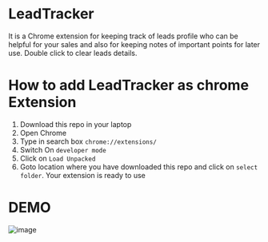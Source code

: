 # LeadTracker
It is a Chrome extension for keeping track of leads profile who can be helpful for your sales and also for keeping notes of important points for later use.
Double click to clear leads details.

# How to add LeadTracker as chrome Extension
1. Download this repo in your laptop
2. Open Chrome
3. Type in search box `chrome://extensions/`
4. Switch On `developer mode`
5. Click on `Load Unpacked`
6. Goto location where you have downloaded this repo and click on `select folder`.
Your extension is ready to use

# DEMO

![image](https://user-images.githubusercontent.com/71868375/148556872-a5a1b923-4963-42f0-ae5e-6c54c8b2dc6d.png)
